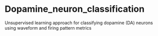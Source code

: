 # Dopamine_neuron_classification
Unsupervised learning approach for classifying dopamine (DA) neurons using waveform and firing pattern metrics
